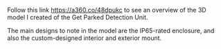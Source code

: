 Follow this link 
https://a360.co/48dpukc
to see an overview of the 3D model I created of the Get Parked Detection Unit.

The main designs to note in the model are the IP65-rated enclosure, and also the custom-designed interior and exterior mount.
